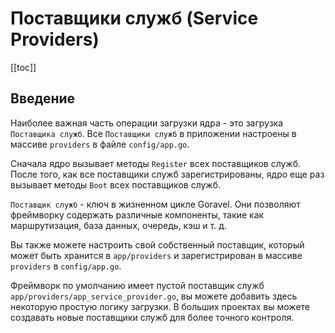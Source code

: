 # Поставщики служб (Service Providers)

[[toc]]

## Введение

Наиболее важная часть операции загрузки ядра - это загрузка `Поставщика служб`. Все `Поставщики служб` в приложении настроены в массиве `providers` в файле `config/app.go`.

Сначала ядро вызывает методы `Register` всех поставщиков служб. После того, как все поставщики служб зарегистрированы, ядро еще раз вызывает методы `Boot` всех поставщиков служб.

`Поставщик служб` - ключ в жизненном цикле Goravel. Они позволяют фреймворку содержать различные компоненты, такие как маршрутизация, база данных, очередь, кэш и т. д.

Вы также можете настроить свой собственный поставщик, который может быть хранится в `app/providers` и зарегистрирован в массиве `providers` в `config/app.go`.

Фреймворк по умолчанию имеет пустой поставщик служб `app/providers/app_service_provider.go`, вы можете добавить здесь некоторую простую логику загрузки. В больших проектах вы можете создавать новые поставщики служб для более точного контроля.

<CommentService/>